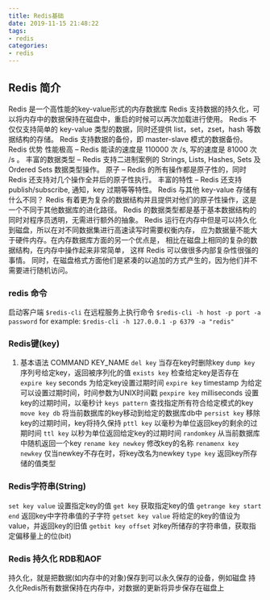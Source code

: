 ```yaml
---
title: Redis基础
date: 2019-11-15 21:48:22
tags:
- redis
categories:
- redis
---
```


## Redis 简介
Redis 是一个高性能的key-value形式的内存数据库
Redis 支持数据的持久化，可以将内存中的数据保持在磁盘中，重启的时候可以再次加载进行使用。
Redis 不仅仅支持简单的 key-value 类型的数据，同时还提供 list，set，zset，hash 等数据结构的存储。
Redis 支持数据的备份，即 master-slave 模式的数据备份。
Redis 优势
性能极高 – Redis 能读的速度是 110000 次 /s, 写的速度是 81000 次 /s 。
丰富的数据类型 – Redis 支持二进制案例的 Strings, Lists, Hashes, Sets 及 Ordered Sets 数据类型操作。
原子 – Redis 的所有操作都是原子性的，同时 Redis 还支持对几个操作全并后的原子性执行。
丰富的特性 – Redis 还支持 publish/subscribe, 通知，key 过期等等特性。
Redis 与其他 key-value 存储有什么不同？
Redis 有着更为复杂的数据结构并且提供对他们的原子性操作，这是一个不同于其他数据库的进化路径。
Redis 的数据类型都是基于基本数据结构的同时对程序员透明，无需进行额外的抽象。
Redis 运行在内存中但是可以持久化到磁盘，所以在对不同数据集进行高速读写时需要权衡内存，
应为数据量不能大于硬件内存。在内存数据库方面的另一个优点是， 相比在磁盘上相同的复杂的数据结构，在内存中操作起来非常简单，
这样 Redis 可以做很多内部复杂性很强的事情。 同时，在磁盘格式方面他们是紧凑的以追加的方式产生的，因为他们并不需要进行随机访问。
<!-- more -->

### redis 命令
启动客户端
`$redis-cli`
在远程服务上执行命令
`$redis-cli -h host -p port -a password`
for example:
`$redis-cli -h 127.0.0.1 -p 6379 -a "redis"`

### Redis键(key)
1. 基本语法
COMMAND KEY_NAME
`del key` 当存在key时删除key
`dump key` 序列号给定key，返回被序列化的值
`exists key` 检查给定key是否存在
`expire key` seconds 为给定key设置过期时间
`expire key` timestamp 为给定可以设置过期时间，时间参数为UNIX时间戳
`pexpire key` milliseconds 设置key的过期时间，以毫秒计
`keys pattern` 查找指定所有符合给定模式的key
`move key db`  将当前数据库的key移动到给定的数据库db中
`persist key` 移除key的过期时间，key将持久保持
`pttl key` 以毫秒为单位返回key的剩余的过期时间
`ttl key` 以秒为单位返回给定key的过期时间
`randomkey` 从当前数据库中随机返回一个key
`rename key newkey` 修改key的名称
`renamenx key newkey` 仅当newkey不存在时，将key改名为newkey
`type key` 返回key所存储的值类型

### Redis字符串(String)
`set key value` 设置指定key的值
`get key` 获取指定key的值
`getrange key start end` 返回key中字符串值的子字符
`getset key value` 将给定的key的值设为value，并返回key的旧值
`getbit key offset` 对key所储存的字符串值，获取指定偏移量上的位(bit)

### Redis 持久化 RDB和AOF
持久化，就是把数据(如内存中的对象)保存到可以永久保存的设备，例如磁盘
持久化Redis所有数据保持在内存中，对数据的更新将异步保存在磁盘上

